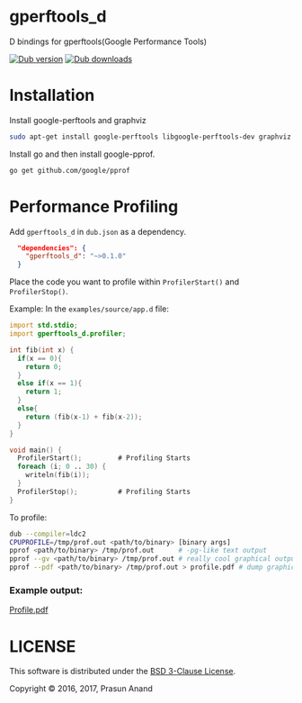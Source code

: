 # gperftools_d
D bindings for gperftools(Google Performance Tools)

<a href="https://code.dlang.org/packages/gperftools_d" title="Go to gperftools_d"><img src="https://img.shields.io/dub/v/gperftools_d.svg" alt="Dub version"></a>
<a href="https://code.dlang.org/packages/gperftools_d" title="Go to gperftools_d"><img src="https://img.shields.io/dub/dt/gperftools_d.svg" alt="Dub downloads"></a>

# Installation

Install google-perftools and graphviz

```sh
sudo apt-get install google-perftools libgoogle-perftools-dev graphviz
```

Install go and then install google-pprof.

```sh
go get github.com/google/pprof
```

# Performance Profiling

Add `gperftools_d` in `dub.json` as a dependency.

```json
  "dependencies": {
    "gperftools_d": "~>0.1.0"
  }
```

Place the code you want to profile within `ProfilerStart()` and `ProfilerStop()`.

Example: In the `examples/source/app.d` file:

```D
import std.stdio;
import gperftools_d.profiler;

int fib(int x) {
  if(x == 0){
    return 0;
  }
  else if(x == 1){
    return 1;
  }
  else{
    return (fib(x-1) + fib(x-2));
  }
}

void main() {
  ProfilerStart();         # Profiling Starts
  foreach (i; 0 .. 30) {
    writeln(fib(i));
  }
  ProfilerStop();          # Profiling Starts
}

```

To profile:

```sh
dub --compiler=ldc2
CPUPROFILE=/tmp/prof.out <path/to/binary> [binary args]
pprof <path/to/binary> /tmp/prof.out      # -pg-like text output
pprof --gv <path/to/binary> /tmp/prof.out # really cool graphical output
pprof --pdf <path/to/binary> /tmp/prof.out > profile.pdf # dump graphical output in profile.pdf
```

### Example output:

[Profile.pdf](https://github.com/prasunanand/gperftools_d/tree/master/examples/profile.pdf)

# LICENSE

This software is distributed under the [BSD 3-Clause License]().

Copyright © 2016, 2017, Prasun Anand
